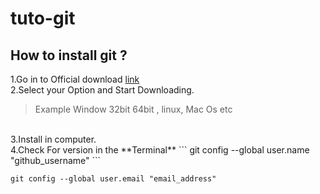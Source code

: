 # tuto-git
## How to install git ?
1.Go in to Official download [link](https://git-scm.com/downloads) <br>
2.Select your Option and Start Downloading.
> Example Window 32bit 64bit , linux, Mac Os etc
<br>
3.Install in computer.<br>
4.Check For version in the **Terminal**
```
git config --global user.name "github_username"
```

```
git config --global user.email "email_address"
```
